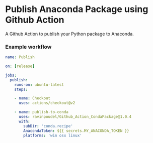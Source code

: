 # Publish Anaconda Package using Github Action
A Github Action to publish your Python package to Anaconda.

### Example workflow
```yaml
name: Publish

on: [release]

jobs:
  publish:
    runs-on: ubuntu-latest
    steps:

    - name: Checkout
      uses: actions/checkout@v2

    - name: publish-to-conda
      uses: ravinpoudel/Github_Action_CondaPackage@1.0.4
      with:
        subDir: 'conda.recipe'
        AnacondaToken: ${{ secrets.MY_ANACONDA_TOKEN }}
        platforms: 'win osx linux'
```
